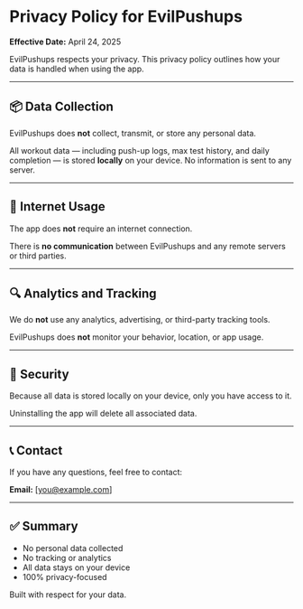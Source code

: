 # Privacy Policy for EvilPushups

**Effective Date:** April 24, 2025

EvilPushups respects your privacy. This privacy policy outlines how your data is handled when using the app.

---

## 📦 Data Collection

EvilPushups does **not** collect, transmit, or store any personal data.

All workout data — including push-up logs, max test history, and daily completion — is stored **locally** on your device. No information is sent to any server.

---

## 📡 Internet Usage

The app does **not** require an internet connection.

There is **no communication** between EvilPushups and any remote servers or third parties.

---

## 🔍 Analytics and Tracking

We do **not** use any analytics, advertising, or third-party tracking tools.

EvilPushups does **not** monitor your behavior, location, or app usage.

---

## 🔐 Security

Because all data is stored locally on your device, only you have access to it.

Uninstalling the app will delete all associated data.

---

## 📞 Contact

If you have any questions, feel free to contact:

**Email:** [you@example.com]

---

## ✅ Summary

- No personal data collected  
- No tracking or analytics  
- All data stays on your device  
- 100% privacy-focused

Built with respect for your data.
